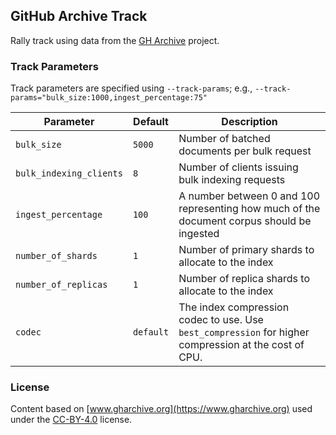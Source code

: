 ## GitHub Archive Track

Rally track using data from the [GH Archive](https://www.gharchive.org/) project.

### Track Parameters

Track parameters are specified using `--track-params`; e.g., `--track-params="bulk_size:1000,ingest_percentage:75"`

| Parameter | Default | Description |
| --- | --- | --- |
| `bulk_size` | `5000` | Number of batched documents per bulk request |
| `bulk_indexing_clients` | `8` | Number of clients issuing bulk indexing requests |
| `ingest_percentage` | `100` | A number between 0 and 100 representing how much of the document corpus should be ingested |
| `number_of_shards` | `1` | Number of primary shards to allocate to the index |
| `number_of_replicas` | `1` | Number of replica shards to allocate to the index |
| `codec` | `default` | The index compression codec to use. Use `best_compression` for higher compression at the cost of CPU. |

### License

Content based on [www.gharchive.org](https://www.gharchive.org) used under the [CC-BY-4.0](https://creativecommons.org/licenses/by/4.0/) license.
